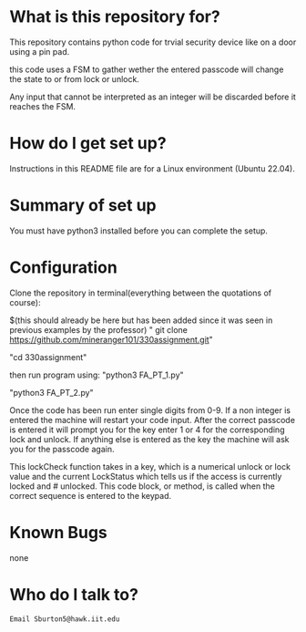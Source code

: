 # What is this repository for?  
   This repository contains python code for trvial security device like on a door using a pin pad.
  
   this code uses a FSM to gather wether the entered passcode will change the state to or from lock or unlock.

   Any input that cannot be interpreted as an integer will be discarded before it reaches the FSM.

# How do I get set up?
   Instructions in this README file are for a Linux environment (Ubuntu 22.04).

# Summary of set up
   You must have python3 installed before you can complete the setup.

# Configuration

   Clone the repository in terminal(everything between the quotations of course):

   $(this should already be here but has been added since it was seen in previous examples by the professor)
   " git clone https://github.com/mineranger101/330assignment.git"
  
  "cd 330assignment"

  then run program using:
   "python3 FA_PT_1.py"
   
   "python3 FA_PT_2.py"

  Once the code has been run enter single digits from 0-9. If a non integer is entered the machine will restart your code input. After the correct passcode is entered     it will prompt you for the key enter 1 or 4 for the corresponding lock and unlock. If anything else is entered as the key the machine will ask you for the passcode    again.

   This lockCheck function takes in a key, which is a numerical unlock or lock value and the current LockStatus which tells us if the access is currently locked and # unlocked. This code block, or method, is called when the correct sequence is entered to the keypad.

# Known Bugs

   none



# Who do I talk to?
    Email Sburton5@hawk.iit.edu
